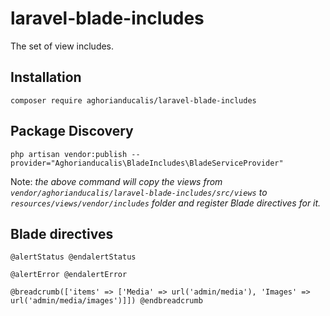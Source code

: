# laravel-blade-includes
The set of view includes.

## Installation
```
composer require aghorianducalis/laravel-blade-includes
```

## Package Discovery
```
php artisan vendor:publish --provider="Aghorianducalis\BladeIncludes\BladeServiceProvider"
```
Note: *the above command will copy the views from ```vendor/aghorianducalis/laravel-blade-includes/src/views``` to ```resources/views/vendor/includes``` folder and register Blade directives for it.*

## Blade directives

```blade.php
@alertStatus @endalertStatus

@alertError @endalertError

@breadcrumb(['items' => ['Media' => url('admin/media'), 'Images' => url('admin/media/images')]]) @endbreadcrumb 
```
